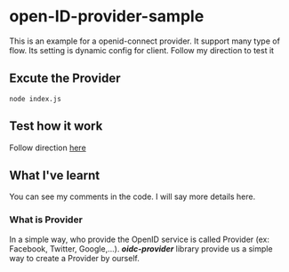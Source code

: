 # open-ID-provider-sample
This is an example for a openid-connect provider. It support many type of flow. Its setting is dynamic config for client. Follow my direction to test it

## Excute the Provider
```
node index.js
```
## Test how it work
Follow direction [here](http://18.179.147.115:3000/genki-system-all/OpenID-Client-Example)
## What I've learnt
You can see my comments in the code. I will say more details here.
### What is Provider
In a simple way, who provide the OpenID service is called Provider (ex: Facebook, Twitter, Google,...). ***oidc-provider*** library provide us a simple way to create a Provider by ourself.